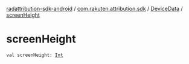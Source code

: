 [radattribution-sdk-android](../../index.md) / [com.rakuten.attribution.sdk](../index.md) / [DeviceData](index.md) / [screenHeight](./screen-height.md)

# screenHeight

`val screenHeight: `[`Int`](https://kotlinlang.org/api/latest/jvm/stdlib/kotlin/-int/index.html)